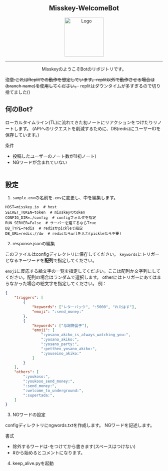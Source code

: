 <div align="center">

## Misskey-WelcomeBot
<img src="https://s3.arkjp.net/misskey/webpublic-1c253796-7dc4-4d54-8367-ad2259693ce7.png" height="125" alt="Logo" />

---
MisskeyのようこそBotのリポジトリです。
</div>

~~注意:これはReplitでの動作を想定しています。replit以外で動作させる場合は(branch name)を使用してください。~~
replitはダウンタイムが多すぎるので切り捨てました()

## 何のBot?
ローカルタイムライン(TL)に流れてきた初ノートにリアクションをつけたりリノートします。
(APIへのリクエストを削減するために、DB(redis)にユーザーIDを保存しています。)

条件
- 投稿したユーザーのノート数が1(初ノート)
- NGワードが含まれていない
<br /><br />

## 設定
1. `sample.env`の名前を`.env`に変更し、中を編集します。
```dotenv
HOST=misskey.io  # host
SECRET_TOKEN=token  # misskeyのtoken
CONFIG_DIR=./config  # configフォルダを指定
RUN_SERVER=False  # サーバーを建てるならTrue
DB_TYPE=redis  # redisかpickleで指定
DB_URL=redis://dw  # redisならurlを入力(pickleなら不要)
```

2. response.jsonの編集

このファイルはconfigディレクトリに保存してください。
`keywords`にトリガーとなるキーワードを**配列**で指定してください。

`emoji`に反応する絵文字の一覧を指定してください。ここは配列か文字列にしてください。配列の場合はランダムで選択します。
otherにはトリガーにあてはまらなかった場合の絵文字を指定してください。
例：
```json
{
    "triggers": [
        {
            "keywords": ["レターパック", ":5000", "れたはす"],
            "emoji": ":send_money:"
        },
        {
            "keywords": ["与謝野晶子"],
            "emoji": [
                ":yosano_akiko_is_always_watching_you:",
                ":yosano_akiko:",
                ":yosano_party:",
                ":petthex_yosano_akiko:",
                ":youseino_akiko:"
            ]
        }
    ],
    "others": [
        ":youkoso:",
        ":youkoso_send_money:",
        ":send_money:",
        ":welcome_to_underground:",
        ":supertada:",
    ]
}
```

3. NGワードの設定

configディレクトリにngwords.txtを作成します。
NGワードを記述します。

書式
- 除外するワードは-をつけてから書きます(スペースはつけない)
- #から始めるとコメントになります。

4. keep_alive.pyを起動

